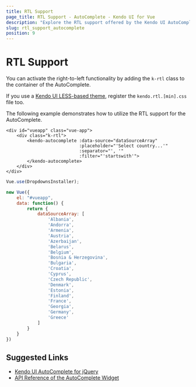 ```yaml
---
title: RTL Support
page_title: RTL Support - AutoComplete - Kendo UI for Vue
description: "Explore the RTL support offered by the Kendo UI AutoComplete wrapper for Vue."
slug: rtl_support_autocomplete
position: 9
---
```


# RTL Support

You can activate the right-to-left functionality by adding the `k-rtl` class to the container of the AutoComplete.

If you use a [Kendo UI LESS-based theme](https://docs.telerik.com/kendo-ui/styles-and-layout/appearance-styling), register the `kendo.rtl.[min].css` file too.

The following example demonstrates how to utilize the RTL support for the AutoComplete.

```html-preview
<div id="vueapp" class="vue-app">
    <div class="k-rtl">
        <kendo-autocomplete :data-source="dataSourceArray"
                            :placeholder="'Select country...'"
                            :separator="', '"
                            :filter="'startswith'">
        </kendo-autocomplete>
    </div>
</div>
```
```js
Vue.use(DropdownsInstaller);

new Vue({
    el: "#vueapp",
    data: function() {
        return {
            dataSourceArray: [
                'Albania',
                'Andorra',
                'Armenia',
                'Austria',
                'Azerbaijan',
                'Belarus',
                'Belgium',
                'Bosnia & Herzegovina',
                'Bulgaria',
                'Croatia',
                'Cyprus',
                'Czech Republic',
                'Denmark',
                'Estonia',
                'Finland',
                'France',
                'Georgia',
                'Germany',
                'Greece'
            ]
        }
    }
})
```

## Suggested Links

* [Kendo UI AutoComplete for jQuery](https://docs.telerik.com/kendo-ui/controls/editors/autocomplete/overview)
* [API Reference of the AutoComplete Widget](https://docs.telerik.com/kendo-ui/api/javascript/ui/autocomplete)
